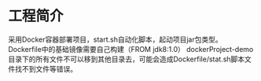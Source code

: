 # 工程简介
采用Docker容器部署项目，start.sh自动化脚本，起动项目jar包类型。
Dockerfile中的基础镜像需要自己构建（FROM jdk8:1.0）
dockerProject-demo目录下的所有文件不可以移到其他目录去，可能会造成Dockerfile/stat.sh脚本文件找不到文件等错误。
